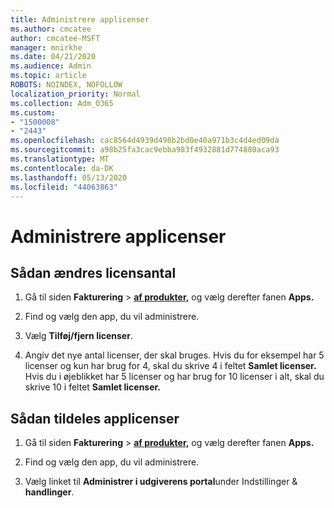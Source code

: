```yaml
---
title: Administrere applicenser
ms.author: cmcatee
author: cmcatee-MSFT
manager: mnirkhe
ms.date: 04/21/2020
ms.audience: Admin
ms.topic: article
ROBOTS: NOINDEX, NOFOLLOW
localization_priority: Normal
ms.collection: Adm_O365
ms.custom:
- "1500008"
- "2443"
ms.openlocfilehash: cac8564d4939d498b2bd0e40a971b3c4d4ed09da
ms.sourcegitcommit: a98b25fa3cac9ebba983f4932881d774880aca93
ms.translationtype: MT
ms.contentlocale: da-DK
ms.lasthandoff: 05/13/2020
ms.locfileid: "44063863"
---
```

# <a name="manage-app-licenses"></a>Administrere applicenser

## <a name="to-change-license-quantity"></a>Sådan ændres licensantal

1. Gå til siden **Fakturering**  >  **[af produkter,](https://go.microsoft.com/fwlink/p/?linkid=842054)** og vælg derefter fanen **Apps.**

2. Find og vælg den app, du vil administrere.  

3. Vælg **Tilføj/fjern licenser**.

4. Angiv det nye antal licenser, der skal bruges. Hvis du for eksempel har 5 licenser og kun har brug for 4, skal du skrive 4 i feltet **Samlet licenser.** Hvis du i øjeblikket har 5 licenser og har brug for 10 licenser i alt, skal du skrive 10 i feltet **Samlet licenser.**

## <a name="to-assign-app-licenses"></a>Sådan tildeles applicenser

1. Gå til siden **Fakturering**  >  **[af produkter,](https://go.microsoft.com/fwlink/p/?linkid=842054)** og vælg derefter fanen **Apps.**

2. Find og vælg den app, du vil administrere.  

3. Vælg linket til **Administrer i udgiverens portal**under Indstillinger & **handlinger**.